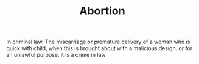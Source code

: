 ---
title: Abortion
letter: A
permalink: "/definitions/abortion.html"
body: In criminal law. The miscarriage or premature delivery of a woman who is quick
  with child, when this is brought about with a malicious design, or for an unlawful
  purpose, it is a crime in law
published_at: '2018-07-07'
source: Black's Law Dictionary
layout: post
---
